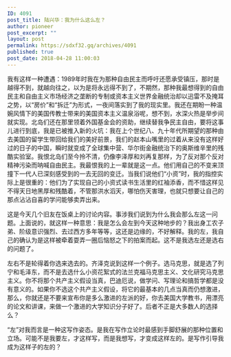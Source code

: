 ```yaml
---
ID: 4091
post_title: 陆兴华：我为什么这么左？
author: pioneer
post_excerpt: ""
layout: post
permalink: https://sdxf32.gq/archives/4091
published: true
post_date: 2018-04-28 11:00:03
---
```

我有这样一种遭遇：1989年时我在为那种自由民主而呼吁还愿承受镇压，那时是越得不到，就越向往之，以为是将永远得不到了，不期然，那种我最想得到的自由民主和自由主义市场经济之垄断的专制或资本主义世界金融统治却以迅雷不及掩耳之势，以“房价”和“拆迁”为形式，一夜间落实到了我的现实里。我还在期盼一种温婉风情下的美国传教士带来的美国资本主义温泉浴呢，想不到，水深火热是举步间就实现。北岛们还在那里领着外国基金会的资助，继续替我争民主自由，要将这事儿进行到底，我是已被推入新的火坑：我在上个世纪八、九十年代所期望的那种由去美国的留学生带回给我们的美好前景，我们的赵本山嘴里的过着从来没有这样好过的日子的中国，瞬时就变成了全球集中营、华尔街金融统治下的奥斯维辛里的残酷实验室。我恨北岛们至今拎不清，仍像李泽厚和刘再复那样，为了反对那个反对精神污染而呐喊自由民主。我最恨我的上一辈就是这一点。他们用自己的不变来顶撞下一代人已深刻感受到的一去无回的变迁。当我们说他们“小资”时，我的指控实际上是很重的：他们为了实现自己的小资式读书生活里的红袖添香，而不惜这样见不得天日地黑厚和残酷着，不管那洪水滔天，哪怕伤天害理，也就只想要让自己的那点沾沾自喜的学问能够卖弄出来。

这是今天几个旧友在饭桌上的讨论内容。事涉我们说到为什么我会那么左这一问题。上面说的，就这样一种意思：我是怎么会左到今天这种地步的？我出身工农子弟、阶级意识强烈、去过西方多年等等，这还是边缘的，不好解释。我的左，我自己的确认为是这样被牵着耍弄一圈后恼怒之下的拍案而起。这不是我选左还是选右的问题了。

左右不是轮得着你选来选去的。齐泽克说到这样一个例子。选马克思，就是选了列宁和毛泽东，而不是去选什么小资花絮式的法兰克福马克思主义、文化研究马克思主义。你不将那个共产主义假设当真，巴迪厄说，做学问、写理论和搞哲学都是没有意义的。如果你不选这个共产主义假设，将它的最基本的几点当真而仍想激进，那么，你就还是不要来宣布你是多么激进的左派的好，你去美国大学教书，用漂亮的论文和讲课，来做一个激进的大学知识分子好了。后者不正是大多数人的选择么？

“左”对我而言是一种这写作姿态。是我在写作立论时最感到手脚舒展的那种位置和立场。可能不是我要左，才这样写，而是我想写，才变成这样左的。是写作引导我成为这样子的左的？
